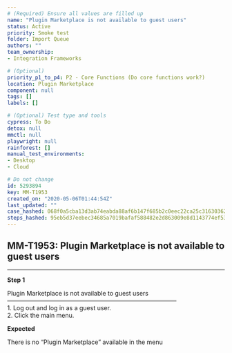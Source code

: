 ```yaml
---
# (Required) Ensure all values are filled up
name: "Plugin Marketplace is not available to guest users"
status: Active
priority: Smoke test
folder: Import Queue
authors: ""
team_ownership: 
- Integration Frameworks

# (Optional)
priority_p1_to_p4: P2 - Core Functions (Do core functions work?)
location: Plugin Marketplace
component: null
tags: []
labels: []

# (Optional) Test type and tools
cypress: To Do
detox: null
mmctl: null
playwright: null
rainforest: []
manual_test_environments: 
- Desktop
- Cloud

# Do not change
id: 5293894
key: MM-T1953
created_on: "2020-05-06T01:44:54Z"
last_updated: ""
case_hashed: 068f0a5cba13d3ab74eabda88af6b147f685b2c0eec22ca25c3163036209654a6ceb081f5b64275753c4b63e1154d6a4
steps_hashed: 95eb5d37eebec34685a7019bafaf588482e2d863009e8d1143774ef534a243aef326178cb2d2d0e6e1f7bbeb63d40761
---
```


<!-- (Auto-generated) Based on frontmatter's "key" and "name" -->

## MM-T1953: Plugin Marketplace is not available to guest users

---

**Step 1**

Plugin Marketplace is not available to guest users\
————————————————————————————\
1\. Log out and log in as a guest user.\
2\. Click the main menu.

**Expected**

There is no “Plugin Marketplace” available in the menu
